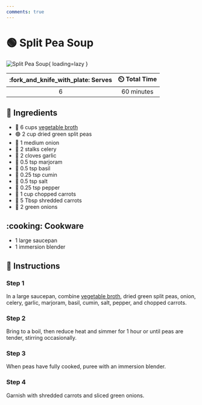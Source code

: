 ```yaml
---
comments: true
---
```

# :green_circle: Split Pea Soup

![Split Pea Soup](../assets/images/split-pea-soup.jpg){ loading=lazy }

| :fork_and_knife_with_plate: Serves | :timer_clock: Total Time |
|:----------------------------------:|:-----------------------: |
| 6 | 60 minutes |

## :salt: Ingredients

- :stew: 6 cups [vegetable broth][1]
- :green_circle: 2 cup dried green split peas
- :onion: 1 medium onion
- :leafy_green: 2 stalks celery
- :garlic: 2 cloves garlic
- :herb: 0.5 tsp marjoram
- :herb: 0.5 tsp basil
- :herb: 0.25 tsp cumin
- :salt: 0.5 tsp salt
- :salt: 0.25 tsp pepper
- :carrot: 1 cup chopped carrots
- :carrot: 5 Tbsp shredded carrots
- :leafy_green: 2 green onions

## :cooking: Cookware

- 1 large saucepan
- 1 immersion blender

## :pencil: Instructions

### Step 1

In a large saucepan, combine [vegetable broth][1], dried green split peas, onion, celery, garlic, marjoram, basil,
cumin, salt, pepper, and chopped carrots.

### Step 2

Bring to a boil, then reduce heat and simmer for 1 hour or until peas are tender, stirring occasionally.

### Step 3

When peas have fully cooked, puree with an immersion blender.

### Step 4

Garnish with shredded carrots and sliced green onions.

[1]: <../ingredients/vegetable-broth.md>
